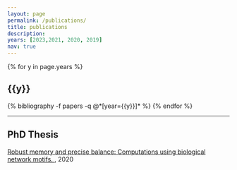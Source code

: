 ```yaml
---
layout: page
permalink: /publications/
title: publications
description: 
years: [2023,2021, 2020, 2019]
nav: true
---
```


<div class="publications">

{% for y in page.years %}
  <h2 class="year">{{y}}</h2>
  {% bibliography -f papers -q @*[year={{y}}]* %}
{% endfor %}

</div>


---
<div class="thesis">

<h2>PhD Thesis</h2>
<a href="https://sahilmoza.com/assets/pdf/thesis.pdf"> Robust memory and precise balance: Computations using biological network motifs. </a>, 2020
</div>
